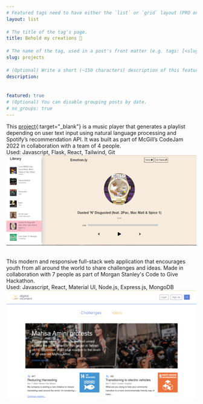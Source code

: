 ```yaml
---
# Featured tags need to have either the `list` or `grid` layout (PRO only).
layout: list

# The title of the tag's page.
title: Behold my creations 🎨

# The name of the tag, used in a post's front matter (e.g. tags: [<slug>]).
slug: projects

# (Optional) Write a short (~150 characters) description of this featured tag.
description:


featured: true
# (Optional) You can disable grouping posts by date.
# no_groups: true
---
```

This [project](https://github.com/AdamAlAttrach/emotion.ly){:target="_blank"} is a music player that generates a playlist depending on user text input using natural language processing and
Spotify’s recommendation API. It was built as part of McGill’s CodeJam 2022 in collaboration with a team of 4 people. <br>
Used: Javascript, Flask, React, Tailwind, Git
<a href="https://devpost.com/software/emotion-ly" target="_blank"><img src="/assets/img/emotionly.jpeg"></a> <br><br>

This modern and responsive full-stack web application that encourages youth from all around the world to share challenges and ideas. Made in collaboration with 7 people as part of Morgan Stanley's Code to Give Hackathon.<br>
 Used: Javascript, React, Material UI, Node.js, Express.js, MongoDB
<a href="https://github.com/dinesh-07/digital-moment" target="_blank"><img src="/assets/digitalmoment.png"></a> 